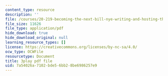 ```yaml
---
content_type: resource
description: ''
file: /courses/20-219-becoming-the-next-bill-nye-writing-and-hosting-the-educational-show-january-iap-2015/7a54026a7102bde56bb28be6986257e9_LrJq-UIHKE8.pdf
file_size: 11626
file_type: application/pdf
hide_download: true
hide_download_original: null
learning_resource_types: []
license: https://creativecommons.org/licenses/by-nc-sa/4.0/
ocw_type: OCWFile
resourcetype: Document
title: 3play pdf file
uid: 7a54026a-7102-bde5-6bb2-8be6986257e9
---
```

